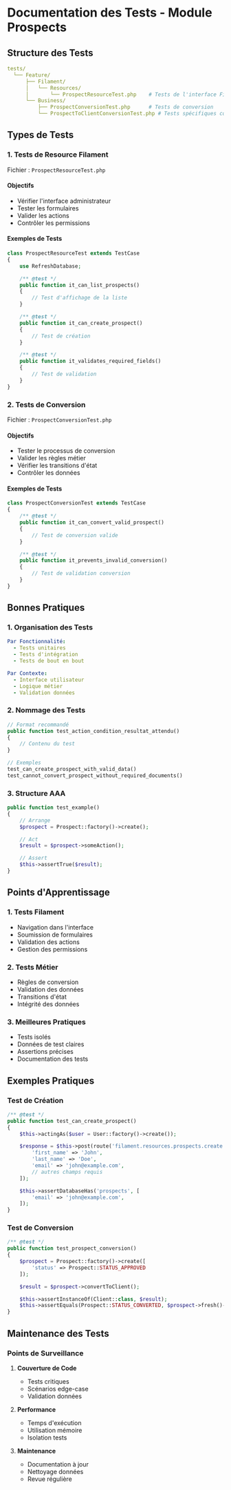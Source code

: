 # Documentation des Tests - Module Prospects

## Structure des Tests

```yaml
tests/
  └── Feature/
      ├── Filament/
      │   └── Resources/
      │       └── ProspectResourceTest.php    # Tests de l'interface Filament
      └── Business/
          ├── ProspectConversionTest.php      # Tests de conversion
          └── ProspectToClientConversionTest.php # Tests spécifiques conversion client
```

## Types de Tests

### 1. Tests de Resource Filament
Fichier : `ProspectResourceTest.php`

#### Objectifs
- Vérifier l'interface administrateur
- Tester les formulaires
- Valider les actions
- Contrôler les permissions

#### Exemples de Tests
```php
class ProspectResourceTest extends TestCase
{
    use RefreshDatabase;

    /** @test */
    public function it_can_list_prospects()
    {
        // Test d'affichage de la liste
    }

    /** @test */
    public function it_can_create_prospect()
    {
        // Test de création
    }

    /** @test */
    public function it_validates_required_fields()
    {
        // Test de validation
    }
}
```

### 2. Tests de Conversion
Fichier : `ProspectConversionTest.php`

#### Objectifs
- Tester le processus de conversion
- Valider les règles métier
- Vérifier les transitions d'état
- Contrôler les données

#### Exemples de Tests
```php
class ProspectConversionTest extends TestCase
{
    /** @test */
    public function it_can_convert_valid_prospect()
    {
        // Test de conversion valide
    }

    /** @test */
    public function it_prevents_invalid_conversion()
    {
        // Test de validation conversion
    }
}
```

## Bonnes Pratiques

### 1. Organisation des Tests
```yaml
Par Fonctionnalité:
  - Tests unitaires
  - Tests d'intégration
  - Tests de bout en bout

Par Contexte:
  - Interface utilisateur
  - Logique métier
  - Validation données
```

### 2. Nommage des Tests
```php
// Format recommandé
public function test_action_condition_resultat_attendu()
{
    // Contenu du test
}

// Exemples
test_can_create_prospect_with_valid_data()
test_cannot_convert_prospect_without_required_documents()
```

### 3. Structure AAA
```php
public function test_example()
{
    // Arrange
    $prospect = Prospect::factory()->create();

    // Act
    $result = $prospect->someAction();

    // Assert
    $this->assertTrue($result);
}
```

## Points d'Apprentissage

### 1. Tests Filament
- Navigation dans l'interface
- Soumission de formulaires
- Validation des actions
- Gestion des permissions

### 2. Tests Métier
- Règles de conversion
- Validation des données
- Transitions d'état
- Intégrité des données

### 3. Meilleures Pratiques
- Tests isolés
- Données de test claires
- Assertions précises
- Documentation des tests

## Exemples Pratiques

### Test de Création
```php
/** @test */
public function test_can_create_prospect()
{
    $this->actingAs($user = User::factory()->create());

    $response = $this->post(route('filament.resources.prospects.create'), [
        'first_name' => 'John',
        'last_name' => 'Doe',
        'email' => 'john@example.com',
        // autres champs requis
    ]);

    $this->assertDatabaseHas('prospects', [
        'email' => 'john@example.com',
    ]);
}
```

### Test de Conversion
```php
/** @test */
public function test_prospect_conversion()
{
    $prospect = Prospect::factory()->create([
        'status' => Prospect::STATUS_APPROVED
    ]);

    $result = $prospect->convertToClient();

    $this->assertInstanceOf(Client::class, $result);
    $this->assertEquals(Prospect::STATUS_CONVERTED, $prospect->fresh()->status);
}
```

## Maintenance des Tests

### Points de Surveillance
1. **Couverture de Code**
   - Tests critiques
   - Scénarios edge-case
   - Validation données

2. **Performance**
   - Temps d'exécution
   - Utilisation mémoire
   - Isolation tests

3. **Maintenance**
   - Documentation à jour
   - Nettoyage données
   - Revue régulière
